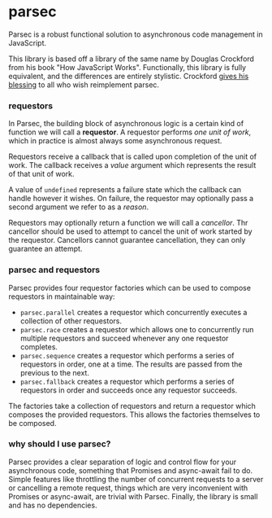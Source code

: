 # parsec
Parsec is a robust functional solution to asynchronous code management in JavaScript.

This library is based off a library of the same name by Douglas Crockford from his book "How JavaScript Works". Functionally, this library is fully equivalent, and the differences are entirely stylistic. Crockford [gives his blessing](https://github.com/douglascrockford/parseq/issues/7#issuecomment-504800341) to all who wish reimplement parsec.

### requestors 
In Parsec, the building block of asynchronous logic is a certain kind of function we will call a **requestor**. A requestor performs *one unit of work*, which in practice is almost always some asynchronous request.

Requestors receive a callback that is called upon completion of the unit of work. The callback receives a *value* argument which represents the result of that unit of work.

A value of `undefined` represents a failure state which the callback can handle however it wishes. On failure, the requestor may optionally pass a second argument we refer to as a *reason*.

Requestors may optionally return a function we will call a *cancellor*. Thr cancellor should be used to attempt to cancel the unit of work started by the requestor. Cancellors cannot guarantee cancellation, they can only guarantee an attempt.

### parsec and requestors

Parsec provides four requestor factories which can be used to compose requestors in maintainable way:

 - `parsec.parallel` creates a requestor which concurrently executes a collection of other requestors.
 - `parsec.race` creates a requestor which allows one to concurrently run multiple requestors and succeed whenever any one requestor completes.
 - `parsec.sequence` creates a requestor which performs a series of requestors in order, one at a time. The results are passed from the previous to the next.
 - `parsec.fallback` creates a requestor which performs a series of requestors in order and succeeds once any requestor succeeds.

The factories take a collection of requestors and return a requestor which composes the provided requestors. This allows the factories themselves to be composed.

### why should I use parsec?

Parsec provides a clear separation of logic and control flow for your asynchronous code, something that Promises and async-await fail to do. Simple features like throttling the number of concurrent requests to a server or cancelling a remote request, things which are very inconvenient with Promises or async-await, are trivial with Parsec. Finally, the library is small and has no dependencies.


